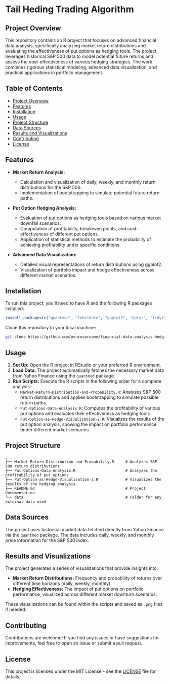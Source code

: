 # Tail Heding Trading Algorithm

## Project Overview

This repository contains an R project that focuses on advanced financial data analysis, specifically analyzing market return distributions and evaluating the effectiveness of put options as hedging tools. The project leverages historical S&P 500 data to model potential future returns and assess the cost-effectiveness of various hedging strategies. The work combines rigorous statistical modeling, advanced data visualization, and practical applications in portfolio management.

## Table of Contents

- [Project Overview](#project-overview)
- [Features](#features)
- [Installation](#installation)
- [Usage](#usage)
- [Project Structure](#project-structure)
- [Data Sources](#data-sources)
- [Results and Visualizations](#results-and-visualizations)
- [Contributing](#contributing)
- [License](#license)

## Features

- **Market Return Analysis:**
  - Calculation and visualization of daily, weekly, and monthly return distributions for the S&P 500.
  - Implementation of bootstrapping to simulate potential future return paths.
  
- **Put Option Hedging Analysis:**
  - Evaluation of put options as hedging tools based on various market downfall scenarios.
  - Computation of profitability, breakeven points, and cost-effectiveness of different put options.
  - Application of statistical methods to estimate the probability of achieving profitability under specific conditions.

- **Advanced Data Visualization:**
  - Detailed visual representations of return distributions using ggplot2.
  - Visualization of portfolio impact and hedge effectiveness across different market scenarios.

## Installation

To run this project, you'll need to have R and the following R packages installed:

```r
install.packages(c("quantmod", "lubridate", "ggplot2", "dplyr", "tidyr"))
```

Clone this repository to your local machine:

```bash
git clone https://github.com/yourusername/financial-data-analysis-hedging.git
```

## Usage

1. **Set Up:** Open the R project in RStudio or your preferred R environment.
2. **Load Data:** The project automatically fetches the necessary market data from Yahoo Finance using the `quantmod` package.
3. **Run Scripts:** Execute the R scripts in the following order for a complete analysis:
   - `Market-Return-Distribution-and-Probability.R`: Analyzes S&P 500 return distributions and applies bootstrapping to simulate possible return paths.
   - `Put-Options-Data-Analysis.R`: Computes the profitability of various put options and evaluates their effectiveness as hedging tools.
   - `Put-Option-as-Hedge-Visualization-2.R`: Visualizes the results of the put option analysis, showing the impact on portfolio performance under different market scenarios.

## Project Structure

```
.
├── Market-Return-Distribution-and-Probability.R     # Analyzes S&P 500 return distributions
├── Put-Options-Data-Analysis.R                      # Analyzes the profitability of put options
├── Put-Option-as-Hedge-Visualization-2.R            # Visualizes the results of the hedging analysis
├── README.md                                        # Project documentation
└── data                                             # Folder for any external data used
```

## Data Sources

The project uses historical market data fetched directly from Yahoo Finance via the `quantmod` package. The data includes daily, weekly, and monthly price information for the S&P 500 index.

## Results and Visualizations

The project generates a series of visualizations that provide insights into:

- **Market Return Distributions:** Frequency and probability of returns over different time horizons (daily, weekly, monthly).
- **Hedging Effectiveness:** The impact of put options on portfolio performance, visualized across different market downturn scenarios.

These visualizations can be found within the scripts and saved as `.png` files if needed.

## Contributing

Contributions are welcome! If you find any issues or have suggestions for improvements, feel free to open an issue or submit a pull request.

## License

This project is licensed under the MIT License - see the [LICENSE](LICENSE) file for details.
